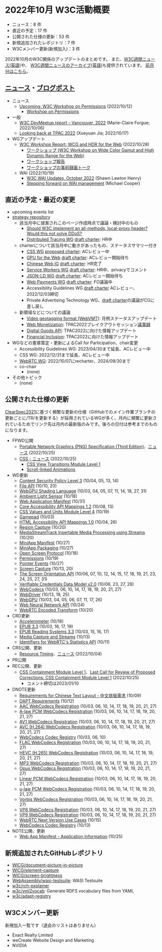 # 2022年10月 W3C活動概要

- ニュース：8 件
- 直近の予定：17 件
- 公開された仕様の更新：53 件
- 新規追加されたレポジトリ：7 件
- W3Cメンバー更新(新規加入)：3 件

2022年10月のW3C関係のアップデートのまとめです。
また、[W3C週間ニュース(英語)](https://www.w3.org/News/Public/)や、
[W3C週間ニュースのアーカイブ(英語)](https://lists.w3.org/Archives/Public/w3c-announce/2022OctDec/subject.html)も提供されています。
[前月分はこちら](202209.md)。

## [ニュース](https://www.w3.org/blog/news/)・[ブログポスト](https://www.w3.org/blog/)

* ニュース
  * [Upcoming: W3C Workshop on Permissions](https://www.w3.org/blog/news/archives/9714) (2022/10/12)
    * [Workshop on Permissions](https://www.w3.org/Privacy/permissions-ws-2022/)
* 一般
  * [W3C DevMeetup report – Vancouver, 2022](https://www.w3.org/blog/2022/10/w3c-devmeetup-2022-vancouver-report/) (Marie-Claire Forgue; 2022/10/06)
  * [Looking back at TPAC 2022](https://www.w3.org/blog/2022/10/looking-back-at-tpac-2022/) (Xueyuan Jia; 2022/10/17)
* WGアップデート
  * [W3C Workshop Report: WCG and HDR for the Web](https://www.w3.org/blog/news/archives/9731) (2022/10/28)
    * [ワークショップ (W3C Workshop on Wide Color Gamut and High Dynamic Range for the Web)](https://www.w3.org/Graphics/Color/Workshop/overview.html)
    * [ワークショップ報告](https://www.w3.org/Graphics/Color/Workshop/report.html)
    * [ワークショップの事前録画トーク](https://www.w3.org/Graphics/Color/Workshop/talks.html)
  * WAI (2022/10/19)
    * [W3C WAI Updates, October 2022](https://www.w3.org/blog/2022/10/w3c-wai-updates-october-2022/) (Shawn Lawton Henry)
    * [Stepping forward on WAI management](https://www.w3.org/blog/2022/10/stepping-forward-on-wai-management/) (Michael Cooper)

## 直近の予定・最近の変更

* upcoming events list
* [strategy repository](https://github.com/w3c/strategy/issues)
  * 該当月中に提案されこのページ作成時点で議論・検討中のもの
    * [Should W3C implement an all-methods, local-proxy header? Would this not solve DDoS?](https://github.com/w3c/strategy/issues/358)
    * [Distributed Tracing WG](https://github.com/w3c/strategy/issues/355) [draft charter](https://w3c.github.io/charter-drafts/2022/distributed-tracing.html): HR中
  * charterについて該当月中に動きがあったもの、ステータスサマリー付き
    * [CSS WG](https://github.com/w3c/strategy/issues/338) [proposed charter](https://w3c.github.io/charter-drafts/2022/css-2022.html): ACレビュー中
    * [GPU for the Web](https://github.com/w3c/strategy/issues/352) [draft charter](https://gpuweb.github.io/admin/wg-charter.html): ACレビュー開始待ち
    * [Chinese Web IG](https://github.com/w3c/strategy/issues/336) [draft charter](https://w3c.github.io/chinese-ig-charter/charter-2022.html): HR完了
    * [Service Workers WG](https://github.com/w3c/strategy/issues/334) [draft charter](https://w3c.github.io/charter-drafts/sw-2022.html): HR中、privacyでコメント
    * [JSON-LD WG](https://github.com/w3c/strategy/issues/350) [draft charter](https://w3c.github.io/charter-drafts/2022/json-ld-2022.html): ACレビュー開始待ち
    * [Web Payments WG](https://github.com/w3c/strategy/issues/287) [draft charter](https://www.w3.org/Payments/WG/charter-2021.html): FO議論中
    * Accessibility Guidelines WG [draft charter](https://www.w3.org/2022/10/proposed-ag-charter) ACレビュー、2022/12/03締切
    * Private Advertising Technology WG、[draft charter](https://patcg.github.io/patwg-charter/charter.html)の議論がCGに差し戻し
  * 新領域などについての議論
    * [Video geotagging format (WebVMT)](https://github.com/w3c/strategy/issues/113): 月例ステータスアップデート
    * [Web Monetization](https://github.com/w3c/strategy/issues/151): TPAC2022ブレイクアウトセッション[議事録](https://www.w3.org/2022/09/14-web-monetization-minutes.html)
    * [Digital Goods API](https://github.com/w3c/strategy/issues/236): TPAC2022に向けた情報アップデート
    * [Financial Inclusion](https://github.com/w3c/strategy/issues/296): TPAC2022に向けた情報アップデート
* WGなどの憲章策定・更新によるCall for Participation、chair変更
  * Accessibility Guidelines WG: 2023/04/30まで延長、ACレビュー中
  * CSS WG: 2022/12/31まで延長、ACレビュー中
  * [WebRTC WG](https://www.w3.org/2022/10/webrtc-charter.html): 2022/10/07にrecharter、2024/09/30まで
  * co-chair
    * (none)
* その他トピック
  * (none)

## 公開された仕様の更新

[ClearSpec2021](https://github.com/w3c/tr-pages/blob/main/clearspec2021.md)に基づく頻繁な更新の仕様（GitHubでのメイン作業ブランチの更新ごとに/TR/を更新する）が採用されているWGが多く、月内に頻繁に更新されているためでリンク先は月内の最新版のみです。後ろの日付は参考までのものになります。

* FPWD公開
  * [Portable Network Graphics (PNG) Specification (Third Edition)](https://www.w3.org/TR/2022/WD-png-3-20221025/)、[ニュース](https://www.w3.org/blog/news/archives/9718) (2022/10/25)
  * [CSS - ニュース](https://www.w3.org/blog/news/archives/9723) (2022/10/25)
    * [CSS View Transitions Module Level 1](https://www.w3.org/TR/2022/WD-css-view-transitions-1-20221025/)
    * [Scroll-linked Animations](https://www.w3.org/TR/2022/WD-scroll-animations-1-20221025/)
* WD更新
  * [Content Security Policy Level 3](https://www.w3.org/TR/2022/WD-CSP3-20221014/) (10/04, 05, 13, 14)
  * [File API](https://www.w3.org/TR/2022/WD-FileAPI-20221020/) (10/10, 20)
  * [WebGPU Shading Language](https://www.w3.org/TR/2022/WD-WGSL-20221031/) (10/03, 04, 05, 07, 11, 14, 18, 27, 31)
  * [Ambient Light Sensor](https://www.w3.org/TR/2022/WD-ambient-light-20221018/) (10/18)
  * [Web Application Manifest](https://www.w3.org/TR/2022/WD-appmanifest-20221031/) (10/31)
  * [Core Accessibility API Mappings 1.2](https://www.w3.org/TR/2022/WD-core-aam-1.2-20221013/) (10/08, 13)
  * [CSS Values and Units Module Level 4](https://www.w3.org/TR/2022/WD-css-values-4-20221019/) (10/19)
  * [Gamepad](https://www.w3.org/TR/2022/WD-gamepad-20221003/) (10/03)
  * [HTML Accessibility API Mappings 1.0](https://www.w3.org/TR/2022/WD-html-aam-1.0-20221026/) (10/04, 26)
  * [Region Capture](https://www.w3.org/TR/2022/WD-mediacapture-region-20221020/) (10/20)
  * [MediaStreamTrack Insertable Media Processing using Streams](https://www.w3.org/TR/2022/WD-mediacapture-transform-20221020/) (10/20)
  * [MiniApp Manifest](https://www.w3.org/TR/2022/WD-miniapp-manifest-20221027/) (10/27)
  * [MiniApp Packaging](https://www.w3.org/TR/2022/WD-miniapp-packaging-20221027/) (10/27)
  * [Open Screen Protocol](https://www.w3.org/TR/2022/WD-openscreenprotocol-20221018/) (10/18)
  * [Permissions](https://www.w3.org/TR/2022/WD-permissions-20221019/) (10/19)
  * [Pointer Events](https://www.w3.org/TR/2022/WD-pointerevents3-20221027/) (10/27)
  * [Screen Capture](https://www.w3.org/TR/2022/WD-screen-capture-20221020/) (10/13, 20)
  * [The Screen Orientation API](https://www.w3.org/TR/2022/WD-screen-orientation-20221031/) (10/06, 07, 10, 12, 14, 15, 17, 18, 19, 21, 23, 24, 25, 27, 31)
  * [Verifiable Credentials Data Model v2.0](https://www.w3.org/TR/2022/WD-vc-data-model-2.0-20221028/) (10/06, 23, 27, 28)
  * [WebCodecs](https://www.w3.org/TR/2022/WD-webcodecs-20221027/) (10/03, 06, 10, 14, 17, 18, 19, 20, 21, 27)
  * [WebDriver](https://www.w3.org/TR/2022/WD-webdriver2-20221025/) (10/13, 19, 25)
  * [WebGPU](https://www.w3.org/TR/2022/WD-webgpu-20221026/) (10/03, 04, 05, 06, 07, 11, 17, 26)
  * [Web Neural Network API](https://www.w3.org/TR/2022/WD-webnn-20221024/) (10/24)
  * [WebRTC Encoded Transform](https://www.w3.org/TR/2022/WD-webrtc-encoded-transform-20221020/) (10/20)
* CRD更新
  * [Accelerometer](https://www.w3.org/TR/2022/CRD-accelerometer-20221018/) (10/18)
  * [EPUB 3.3](https://www.w3.org/TR/2022/CRD-epub-33-20221019/) (10/03, 16, 17, 19)
  * [EPUB Reading Systems 3.3](https://www.w3.org/TR/2022/CRD-epub-rs-33-20221017/) (10/03, 15, 16, 17)
  * [Media Capture and Streams](https://www.w3.org/TR/2022/CRD-mediacapture-streams-20221013/) (10/13)
  * [Identifiers for WebRTC's Statistics API](https://www.w3.org/TR/2022/CRD-webrtc-stats-20221011/) (10/11)
* CRS公開、更新
  * [Resource Timing](https://www.w3.org/TR/2022/CR-resource-timing-20221004/)、[ニュース](https://www.w3.org/blog/news/archives/9712) (2022/10/04)
* PR公開
* REC公開、更新
  * [CSS Containment Module Level 1](https://www.w3.org/TR/2022/REC-css-contain-1-20221025/)、[Last Call for Review of Proposed Corrections: CSS Containment Module Level 1](https://www.w3.org/blog/news/archives/9727) (2022/10/25)
    * コメント締切は2023/01/10
* DNOTE更新
  * [Requirements for Chinese Text Layout - 中文排版需求](https://www.w3.org/TR/2022/DNOTE-clreq-20221009/) (10/09)
  * [DAPT Requirements](https://www.w3.org/TR/2022/DNOTE-dapt-reqs-20221012/) (10/12)
  * [AAC WebCodecs Registration](https://www.w3.org/TR/2022/DNOTE-webcodecs-aac-codec-registration-20221027/) (10/03, 06, 10, 14, 17, 18, 19, 20, 21, 27)
  * [A-law PCM WebCodecs Registration](https://www.w3.org/TR/2022/DNOTE-webcodecs-alaw-codec-registration-20221027/) (10/03, 06, 10, 14, 17, 18, 19, 20, 21, 27)
  * [AV1 WebCodecs Registration](https://www.w3.org/TR/2022/DNOTE-webcodecs-av1-codec-registration-20221027/) (10/03, 06, 10, 14, 17, 18, 19, 20, 21, 27)
  * [AVC (H.264) WebCodecs Registration](https://www.w3.org/TR/2022/DNOTE-webcodecs-avc-codec-registration-20221027/) (10/03, 06, 10, 14, 17, 18, 19, 20, 21, 27)
  * [WebCodecs Codec Registry](https://www.w3.org/TR/2022/DNOTE-webcodecs-codec-registry-20221010/) (10/03, 06, 10)
  * [FLAC WebCodecs Registration](https://www.w3.org/TR/2022/DNOTE-webcodecs-flac-codec-registration-20221027/) (10/03, 06, 10, 14, 17, 18, 19, 20, 21, 27)
  * [HEVC (H.265) WebCodecs Registration](https://www.w3.org/TR/2022/DNOTE-webcodecs-hevc-codec-registration-20221027/) (10/03, 06, 10, 14, 17, 18, 19, 20, 21, 27)
  * [MP3 WebCodecs Registration](https://www.w3.org/TR/2022/DNOTE-webcodecs-mp3-codec-registration-20221027/) (10/03, 06, 10, 14, 17, 18, 19, 20, 21, 27)
  * [Opus WebCodecs Registration](https://www.w3.org/TR/2022/DNOTE-webcodecs-opus-codec-registration-20221027/) (10/03, 06, 10, 14, 17, 18, 19, 20, 21, 27)
  * [Linear PCM WebCodecs Registration](https://www.w3.org/TR/2022/DNOTE-webcodecs-pcm-codec-registration-20221027/) (10/03, 06, 10, 14, 17, 18, 19, 20, 21, 27)
  * [u-law PCM WebCodecs Registration](https://www.w3.org/TR/2022/DNOTE-webcodecs-ulaw-codec-registration-20221027/) (10/03, 06, 10, 14, 17, 18, 19, 20, 21, 27)
  * [Vorbis WebCodecs Registration](https://www.w3.org/TR/2022/DNOTE-webcodecs-vorbis-codec-registration-20221027/) (10/03, 06, 10, 14, 17, 18, 19, 20, 21, 27)
  * [VP8 WebCodecs Registration](https://www.w3.org/TR/2022/DNOTE-webcodecs-vp8-codec-registration-20221027/) (10/03, 06, 10, 14, 17, 18, 19, 20, 21, 27)
  * [VP9 WebCodecs Registration](https://www.w3.org/TR/2022/DNOTE-webcodecs-vp9-codec-registration-20221027/) (10/03, 06, 10, 14, 17, 18, 19, 20, 21, 27)
  * [WebRTC Next Version Use Cases](https://www.w3.org/TR/2022/DNOTE-webrtc-nv-use-cases-20221015/) (10/15)
  * [WebCodecs Codec Registry](https://www.w3.org/TR/2022/DRY-webcodecs-codec-registry-20221013/) (10/13)
* NOTE公開、更新
  * [Web App Manifest - Application Information](https://www.w3.org/TR/2022/NOTE-manifest-app-info-20221025/) (10/25)

## 新規追加されたGitHubレポジトリ

* [WICG/document-picture-in-picture](https://github.com/WICG/document-picture-in-picture)
* [WICG/element-capture](https://github.com/WICG/element-capture)
* [WICG/screen-brightness](https://github.com/WICG/screen-brightness)
* [WebAssembly/wasi-testsuite](https://github.com/WebAssembly/wasi-testsuite): WASI Testsuite
* [w3c/rch-explainer](https://github.com/w3c/rch-explainer)
* [w3c/yml2vocab](https://github.com/w3c/yml2vocab): Generate RDFS vocabulary files from YAML
* [w3c/adapt-registry](https://github.com/w3c/adapt-registry)

## W3Cメンバー更新

新規加入一覧です（退会のリストはありません）

* Exact Realty Limited
* weCreate Website Design and Marketing
* NVIDIA
